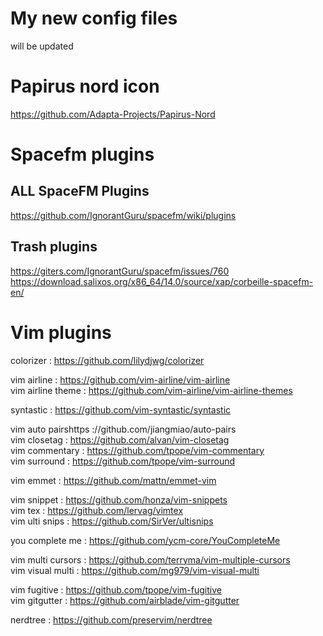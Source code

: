 # My new config files

will be updated

# Papirus nord icon
https://github.com/Adapta-Projects/Papirus-Nord

# Spacefm plugins
## ALL SpaceFM Plugins
https://github.com/IgnorantGuru/spacefm/wiki/plugins

## Trash plugins
https://giters.com/IgnorantGuru/spacefm/issues/760 \
https://download.salixos.org/x86_64/14.0/source/xap/corbeille-spacefm-en/

# Vim plugins
colorizer           : https://github.com/lilydjwg/colorizer

vim airline         : https://github.com/vim-airline/vim-airline \
vim airline theme   : https://github.com/vim-airline/vim-airline-themes

syntastic           : https://github.com/vim-syntastic/syntastic

vim auto pairshttps ://github.com/jiangmiao/auto-pairs \
vim closetag        : https://github.com/alvan/vim-closetag \
vim commentary      : https://github.com/tpope/vim-commentary \
vim surround        : https://github.com/tpope/vim-surround

vim emmet           : https://github.com/mattn/emmet-vim

vim snippet         : https://github.com/honza/vim-snippets \
vim tex             : https://github.com/lervag/vimtex \
vim ulti snips      : https://github.com/SirVer/ultisnips

you complete me     : https://github.com/ycm-core/YouCompleteMe

vim multi cursors   : https://github.com/terryma/vim-multiple-cursors \
vim visual multi    : https://github.com/mg979/vim-visual-multi

vim fugitive        : https://github.com/tpope/vim-fugitive \
vim gitgutter       : https://github.com/airblade/vim-gitgutter

nerdtree            : https://github.com/preservim/nerdtree
